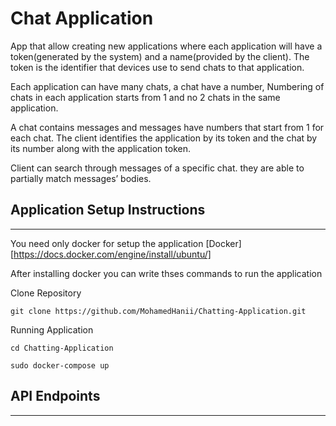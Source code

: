 # Chat Application

App that allow creating new applications where each application will have a token(generated by the system) and a name(provided by the client).
The token is the identifier that devices use to send chats to that application.

Each application can have many chats, a chat have a number, Numbering of chats in each application starts from 1 and no 2 chats in the same application.

A chat contains messages and messages have numbers that start from 1 for each chat. The client identifies the application by its token and the chat by
its number along with the application token.

Client can search through messages of a specific chat. they are able to partially match messages’ bodies.


## Application Setup Instructions
---------------------------------------------------------------------
You need only docker for setup the application [Docker][https://docs.docker.com/engine/install/ubuntu/]

After installing docker you can write thses commands to run the application

Clone Repository

```
git clone https://github.com/MohamedHanii/Chatting-Application.git
```

Running Application

```
cd Chatting-Application

sudo docker-compose up
```

## API Endpoints
-----------------------------------

